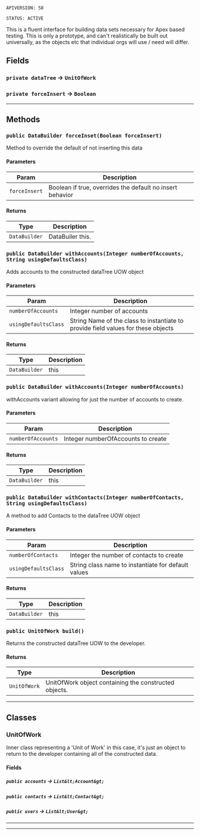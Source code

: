 `APIVERSION: 58`

`STATUS: ACTIVE`

This is a fluent interface for building data sets necessary for Apex based testing.
This is only a prototype, and can't realistically be built out universally, as the objects etc
that individual orgs will use / need will differ.

## Fields

### `private dataTree` → `UnitOfWork`

### `private forceInsert` → `Boolean`

---

## Methods

### `public DataBuilder forceInset(Boolean forceInsert)`

Method to override the default of not inserting this data

#### Parameters

| Param         | Description                                               |
| ------------- | --------------------------------------------------------- |
| `forceInsert` | Boolean if true, overrides the default no insert behavior |

#### Returns

| Type          | Description      |
| ------------- | ---------------- |
| `DataBuilder` | DataBuiler this. |

### `public DataBuilder withAccounts(Integer numberOfAccounts, String usingDefaultsClass)`

Adds accounts to the constructed dataTree UOW object

#### Parameters

| Param                | Description                                                                       |
| -------------------- | --------------------------------------------------------------------------------- |
| `numberOfAccounts`   | Integer number of accounts                                                        |
| `usingDefaultsClass` | String Name of the class to instantiate to provide field values for these objects |

#### Returns

| Type          | Description |
| ------------- | ----------- |
| `DataBuilder` | this        |

### `public DataBuilder withAccounts(Integer numberOfAccounts)`

withAccounts variant allowing for just the number of accounts to create.

#### Parameters

| Param              | Description                        |
| ------------------ | ---------------------------------- |
| `numberOfAccounts` | Integer numberOfAccounts to create |

#### Returns

| Type          | Description |
| ------------- | ----------- |
| `DataBuilder` | this        |

### `public DataBuilder withContacts(Integer numberOfContacts, String usingDefaultsClass)`

A method to add Contacts to the dataTree UOW object

#### Parameters

| Param                | Description                                         |
| -------------------- | --------------------------------------------------- |
| `numberOfContacts`   | Integer the number of contacts to create            |
| `usingDefaultsClass` | String class name to instantiate for default values |

#### Returns

| Type          | Description |
| ------------- | ----------- |
| `DataBuilder` | this        |

### `public UnitOfWork build()`

Returns the constructed dataTree UOW to the developer.

#### Returns

| Type         | Description                                           |
| ------------ | ----------------------------------------------------- |
| `UnitOfWork` | UnitOfWork object containing the constructed objects. |

---

## Classes

### UnitOfWork

Inner class representing a 'Unit of Work' in this case, it's just an object to return to the
developer containing all of the constructed data.

#### Fields

##### `public accounts` → `List&lt;Account&gt;`

##### `public contacts` → `List&lt;Contact&gt;`

##### `public users` → `List&lt;User&gt;`

---

---
